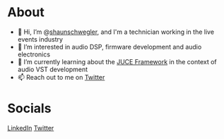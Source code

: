# About

- 👋 Hi, I’m @[shaunschwegler](https://www.github.com/shaunschwegler "GitHub Profile"), and I'm a technician working in the live events industry
- 👀 I’m interested in audio DSP, firmware development and audio electronics
- 🌱 I’m currently learning about the [JUCE Framework](https://github.com/juce-framework/JUCE "JUCE") in the context of audio VST development
- 📫 Reach out to me on [Twitter](https://www.twitter.com/shaunschwegler "@shaunschwegler")

# Socials

[LinkedIn](https://www.linkedin.com/in/shaunschwegler/ "in/shaunschwegler")
[Twitter](https://www.twitter.com/shaunschwegler "@shaunschwegler")
